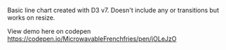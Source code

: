 Basic line chart created with D3 v7. Doesn't include any or transitions but works on resize.

View demo here on codepen
https://codepen.io/MicrowavableFrenchfries/pen/jOLeJzO